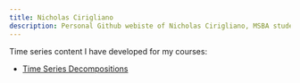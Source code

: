 ```yaml
---
title: Nicholas Cirigliano
description: Personal Github webiste of Nicholas Cirigliano, MSBA student at The College of William & Mary
---
```


Time series content I have developed for my courses: 

 - [Time Series Decompositions](/TimeSeries/index.md)
